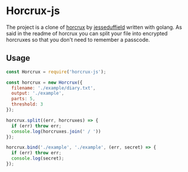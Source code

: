 # Horcrux-js

The project is a clone of [horcrux](https://github.com/jesseduffield/horcrux) by [jesseduffield](https://github.com/jesseduffield) written with golang.
As said in the readme of horcrux you can split your file into encrypted horcruxes so that you don't need to remember a passcode.

## Usage

```js
const Horcrux = require('horcrux-js');

const horcrux = new Horcrux({
  filename: './example/diary.txt',
  output: './example',
  parts: 5,
  threshold: 3
});

horcrux.split((err, horcruxes) => {
  if (err) throw err;
  console.log(horcruxes.join(' / '))
});

horcrux.bind('./example', './example', (err, secret) => {
  if (err) throw err;
  console.log(secret);
});

```
